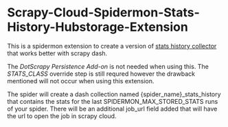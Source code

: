 # Scrapy-Cloud-Spidermon-Stats-History-Hubstorage-Extension

This is a spidermon extension to create a version of [stats history collector](https://spidermon.readthedocs.io/en/latest/howto/stats-collection.html) that works better with scrapy dash.

The _DotScrapy Persistence Add-on_ is not needed when using this. The _STATS_CLASS_ override step is still requred however the drawback mentioned will not occur when using this extension.

The spider will create a dash collection named {spider_name}\_stats\_history that contains the stats for the last SPIDERMON_MAX_STORED_STATS runs of your spider. There will be an additional job_url field added that will have the url to open the job in scrapy cloud.
